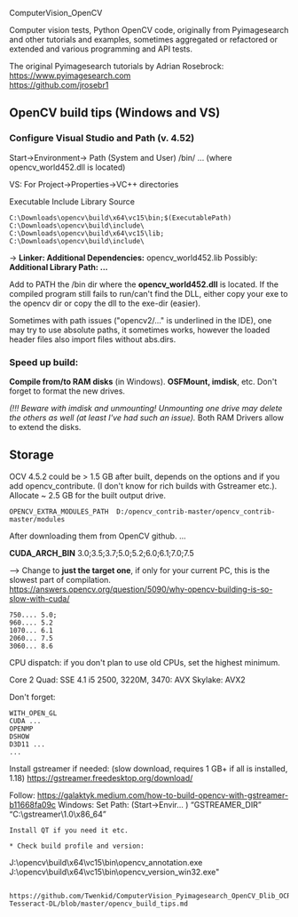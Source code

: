 ComputerVision_OpenCV

Computer vision tests, Python OpenCV code, originally from Pyimagesearch and other tutorials and examples, sometimes aggregated or refactored or extended and various programming and API tests.

 The original Pyimagesearch tutorials by Adrian Rosebrock:  https://www.pyimagesearch.com  
 https://github.com/jrosebr1 

## OpenCV build tips (Windows and VS)

### Configure Visual Studio and Path (v. 4.52)

Start->Environment-> Path (System and User)  /bin/ ... (where opencv_world452.dll is located)

VS:
For Project->Properties->VC++ directories

Executable
Include
Library
Source
```
C:\Downloads\opencv\build\x64\vc15\bin;$(ExecutablePath)
C:\Downloads\opencv\build\include\      
C:\Downloads\opencv\build\x64\vc15\lib;
C:\Downloads\opencv\build\include\
```

-> **Linker: Additional Dependencies:** opencv_world452.lib 
Possibly: **Additional Library Path: ...**

Add to PATH the /bin dir where the **opencv_world452.dll** is located.
If the compiled program still fails to run/can't find the DLL, either copy your exe to the opencv dir or copy the dll to the exe-dir (easier).

Sometimes with path issues ("opencv2/..." is underlined in the IDE), one may try to use absolute paths, it sometimes works, however the loaded header files also import files without abs.dirs.


### Speed up build:

**Compile from/to RAM disks** (in Windows). **OSFMount, imdisk**, etc. Don't forget to format the new drives.

_(!!! Beware with imdisk and unmounting! Unmounting one drive may delete the others as well (at least I've had such an issue)._
Both RAM Drivers allow to extend the disks.

## Storage

OCV 4.5.2 could be > 1.5 GB after built, depends on the options and if you add opencv_contribute. (I don't know for rich builds with Gstreamer etc.).
Allocate ~ 2.5 GB for the built output drive.

```
OPENCV_EXTRA_MODULES_PATH  D:/opencv_contrib-master/opencv_contrib-master/modules
```

After downloading them from OpenCV github.
...

**CUDA_ARCH_BIN**
3.0;3.5;3.7;5.0;5.2;6.0;6.1;7.0;7.5


--> Change to **just the target one**, if only for your current PC, this is the slowest part of compilation.
https://answers.opencv.org/question/5090/why-opencv-building-is-so-slow-with-cuda/

```
750.... 5.0;
960.... 5.2 
1070... 6.1
2060... 7.5
3060... 8.6
```

CPU dispatch: if you don't plan to use old CPUs, set the highest minimum.

Core 2 Quad: SSE 4.1
i5 2500, 3220M, 3470: AVX
Skylake: AVX2

Don't forget:

```
WITH_OPEN_GL
CUDA ...
OPENMP
DSHOW
D3D11 ...
...
```
Install gstreamer if needed:  (slow download, requires 1 GB+ if all is installed, 1.18)
https://gstreamer.freedesktop.org/download/

Follow: https://galaktyk.medium.com/how-to-build-opencv-with-gstreamer-b11668fa09c
Windows: 
Set Path: (Start->Envir... ) “GSTREAMER_DIR” “C:\gstreamer\1.0\x86_64”
```
Install QT if you need it etc.

* Check build profile and version:
```
 J:\opencv\build\x64\vc15\bin\opencv_annotation.exe
 J:\opencv\build\x64\vc15\bin\opencv_version_win32.exe"
``` 

https://github.com/Twenkid/ComputerVision_Pyimagesearch_OpenCV_Dlib_OCR-Tesseract-DL/blob/master/opencv_build_tips.md

